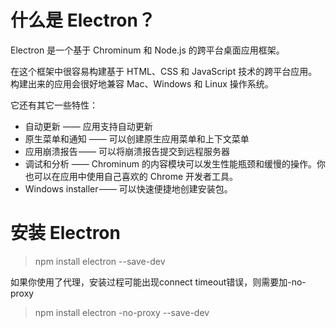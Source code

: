 # 什么是 Electron？
Electron 是一个基于 Chrominum 和 Node.js 的跨平台桌面应用框架。

在这个框架中很容易构建基于 HTML、CSS 和 JavaScript 技术的跨平台应用。构建出来的应用会很好地兼容 Mac、Windows 和 Linux 操作系统。

它还有其它一些特性：

- 自动更新 —— 应用支持自动更新
- 原生菜单和通知 —— 可以创建原生应用菜单和上下文菜单
- 应用崩溃报告 —— 可以将崩溃报告提交到远程服务器
- 调试和分析 —— Chrominum 的内容模块可以发生性能瓶颈和缓慢的操作。你也可以在应用中使用自己喜欢的 Chrome 开发者工具。
- Windows installer —— 可以快速便捷地创建安装包。

# 安装 Electron
>npm install electron --save-dev

如果你使用了代理，安装过程可能出现connect timeout错误，则需要加-no-proxy

>npm install electron -no-proxy --save-dev